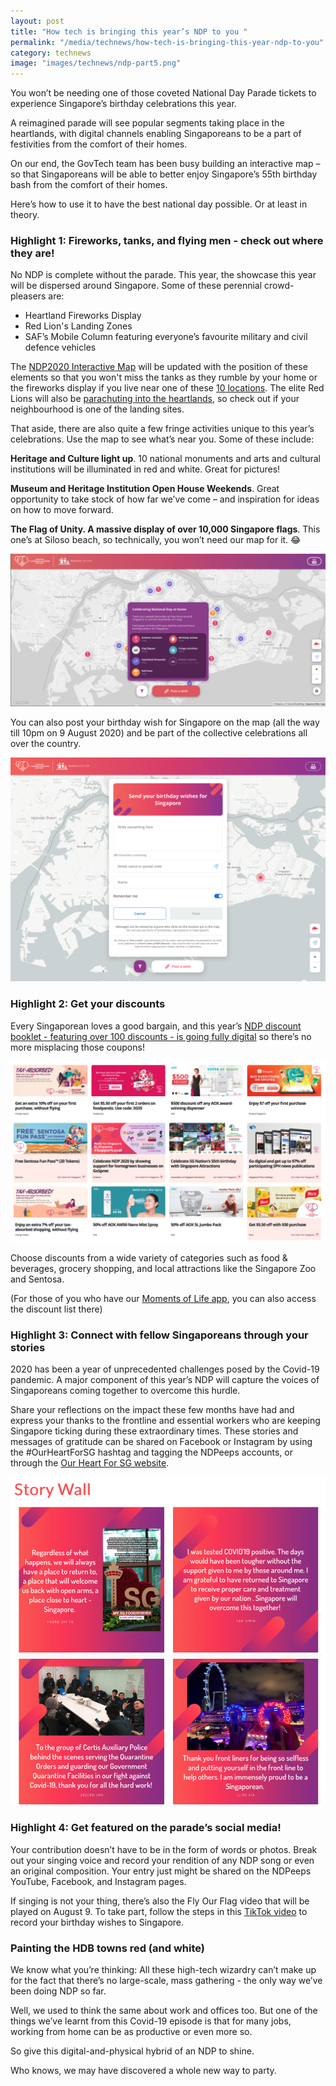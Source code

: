 ```yaml
---
layout: post
title: "How tech is bringing this year’s NDP to you "
permalink: "/media/technews/how-tech-is-bringing-this-year-ndp-to-you"
category: technews
image: "images/technews/ndp-part5.png"
---
```


You won’t be needing one of those coveted National Day Parade tickets to experience Singapore’s birthday celebrations this year. 

A reimagined parade will see popular segments taking place in the heartlands, with digital channels enabling Singaporeans to be a part of festivities from the comfort of their homes.

On our end, the GovTech team has been busy building an interactive map – so that Singaporeans will be able to better enjoy Singapore’s 55th birthday bash from the comfort of their homes. 

Here’s how to use it to have the best national day possible. Or at least in theory.

### **Highlight 1: Fireworks, tanks, and flying men - check out where they are!**

No NDP is complete without the parade. This year, the showcase this year will be dispersed around Singapore. Some of these perennial crowd-pleasers are:

 - Heartland Fireworks Display
 - Red Lion's Landing Zones
 - SAF’s Mobile Column featuring everyone’s favourite military and civil defence vehicles 

The [NDP2020 Interactive Map](https://ndp2020.life.gov.sg) will be updated with the position of these elements so that you won't miss the tanks as they rumble by your home or the fireworks display if you live near one of these [10 locations](https://www.straitstimes.com/singapore/aug-9-fireworks-to-take-place-at-10-locations-islandwide). The elite Red Lions will also be [parachuting into the heartlands](https://www.youtube.com/watch?v=mVO6Cl4eeQg&feature=emb_logo), so check out if your neighbourhood is one of the landing sites.

That aside, there are also quite a few fringe activities unique to this year’s celebrations. Use the map to see what’s near you. Some of these include: 

**Heritage and Culture light up**. 10 national monuments and arts and cultural institutions will be illuminated in red and white. Great for pictures! 

**Museum and Heritage Institution Open House Weekends**. Great opportunity to take stock of how far we’ve come – and inspiration for ideas on how to move forward. 

**The Flag of Unity. A massive display of over 10,000 Singapore flags**. This one’s at Siloso beach, so technically, you won’t need our map for it. 😂

![NDP 2020](/images/technews/ndp-part5.png)

You can also post your birthday wish for Singapore on the map (all the way till 10pm on 9 August 2020) and be part of the collective celebrations all over the country.

![NDP 2020](/images/technews/ndp-part2.png)

### **Highlight 2: Get your discounts**

Every Singaporean loves a good bargain, and this year’s [NDP discount booklet - featuring over 100 discounts - is going fully digital](https://discounts.life.gov.sg) so there’s no more misplacing those coupons!

![NDP 2020](/images/technews/ndp-part3.png)

Choose discounts from a wide variety of categories such as food & beverages, grocery shopping, and local attractions like the Singapore Zoo and Sentosa. 

(For those of you who have our [Moments of Life app](www.life.gov.sg), you can also access the discount list there)

### **Highlight 3: Connect with fellow Singaporeans through your stories**

2020 has been a year of unprecedented challenges posed by the Covid-19 pandemic. A major component of this year’s NDP will capture the voices of Singaporeans coming together to overcome this hurdle. 

Share your reflections on the impact these few months have had and express your thanks to the frontline and essential workers who are keeping Singapore ticking during these extraordinary times. These stories and messages of gratitude can be shared on Facebook or Instagram by using the #OurHeartForSG hashtag and tagging the NDPeeps accounts, or through the [Our Heart For SG website](https://www.ndp.gov.sg/ourheartforsg/overview). 

![NDP 2020](/images/technews/ndp-part4.png)

### **Highlight 4: Get featured on the parade’s social media!**

Your contribution doesn’t have to be in the form of words or photos. Break out your singing voice and record your rendition of any NDP song or even an original composition. Your entry just might be shared on the NDPeeps YouTube, Facebook, and Instagram pages. 

If singing is not your thing, there’s also the Fly Our Flag video that will be played on August 9. To take part, follow the steps in this [TikTok video](https://www.tiktok.com/@ndpeeps/video/6852242594542456065) to record your birthday wishes to Singapore.  

### **Painting the HDB towns red (and white)**

We know what you’re thinking: All these high-tech wizardry can’t make up for the fact that there’s no large-scale, mass gathering - the only way we’ve been doing NDP so far. 

Well, we used to think the same about work and offices too. But one of the things we’ve learnt from this Covid-19 episode is that for many jobs, working from home can be as productive or even more so. 

So give this digital-and-physical hybrid of an NDP to shine. 

Who knows, we may have discovered a whole new way to party. 


